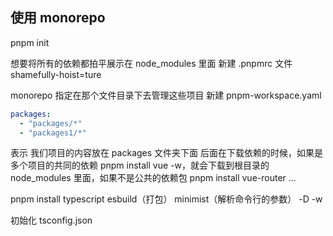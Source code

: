 ## 使用 monorepo
pnpm  init 

想要将所有的依赖都拍平展示在 node_modules 里面
新建 .pnpmrc 文件
shamefully-hoist=ture


monorepo 指定在那个文件目录下去管理这些项目
新建 pnpm-workspace.yaml
```yaml
packages:
  - "packages/*"
  - "packages1/*"
```
表示 我们项目的内容放在 packages 文件夹下面
后面在下载依赖的时候，如果是多个项目的共同的依赖 pnpm install vue -w，就会下载到根目录的 node_modules 里面，如果不是公共的依赖包 pnpm install vue-router ...

pnpm install typescript esbuild（打包） minimist（解析命令行的参数） -D -w

初始化 tsconfig.json 


